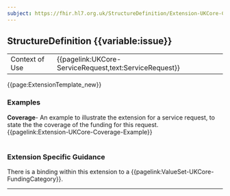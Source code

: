```yaml
---
subject: https://fhir.hl7.org.uk/StructureDefinition/Extension-UKCore-Coverage
---
```

## StructureDefinition {{variable:issue}}

<table id="addToTranspose">
<tr><td>Context of Use</td>
<td>{{pagelink:UKCore-ServiceRequest,text:ServiceRequest}}</td>
</tr>
</table>

{{page:ExtensionTemplate_new}}

<div id="Examples" class="tabcontent">
  <h3>Examples</h3>
  <b>Coverage</b>- An example to illustrate the extension for a service request, to state the the coverage of the funding for this request.<br>
  {{pagelink:Extension-UKCore-Coverage-Example}}
  <br><br>
</div>

<h3 id="guidance-coverage">Extension Specific Guidance</h3>

There is a binding within this extension to a {{pagelink:ValueSet-UKCore-FundingCategory}}.

---